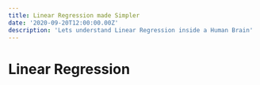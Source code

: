 ```yaml
---
title: Linear Regression made Simpler
date: '2020-09-20T12:00:00.00Z'
description: 'Lets understand Linear Regression inside a Human Brain'
---
```


# Linear Regression